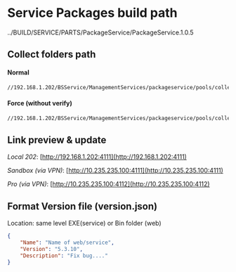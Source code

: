 # Service Packages build path

../BUILD/SERVICE/PARTS/PackageService/PackageService.1.0.5

## Collect folders path

#### Normal

```sh
//192.168.1.202/BSService/ManagementServices/packageservice/pools/collect/[service/web]
```

#### Force (without verify)

```sh
//192.168.1.202/BSService/ManagementServices/packageservice/pools/collect-force/[service/web]
```

## Link preview & update

*Local 202*: [http://192.168.1.202:4111](http://192.168.1.202:4111) 

*Sandbox (via VPN)*: [http://10.235.235.100:4111](http://10.235.235.100:4111)

*Pro (via VPN)*: [http://10.235.235.100:4112](http://10.235.235.100:4112)

## Format Version file (version.json)

Location: same level EXE(service) or Bin folder (web)

```json
{
    "Name": "Name of web/service",
    "Version": "5.3.10",
    "Description": "Fix bug...."
}
```